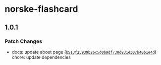 # norske-flashcard

## 1.0.1

### Patch Changes

- docs: update about page ([`b513f25939b26c5d0b9df730d831e307b40b1e4d`](https://github.com/shinokada/norske-flashcard/commit/b513f25939b26c5d0b9df730d831e307b40b1e4d))
  chore: update dependencies
